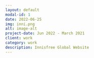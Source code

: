 ```yaml
---
layout: default
modal-id: 1
date: 2022-06-25
img: inni.png
alt: image-alt
project-date: Jun 2022 - March 2021
client: work
category: work
description: Innisfree Global Website
---
```

